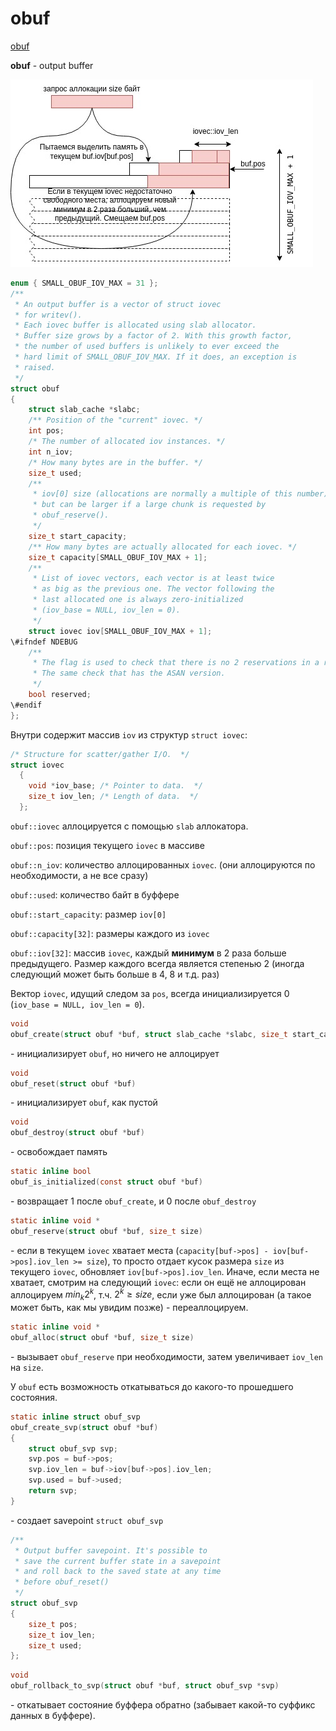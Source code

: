 # obuf

[obuf](https://github.com/tarantool/small/blob/master/include/small/obuf.h)  

**obuf** - output buffer

![obuf](images/obuf.jpg)

```C
enum { SMALL_OBUF_IOV_MAX = 31 };
/**
 * An output buffer is a vector of struct iovec
 * for writev().
 * Each iovec buffer is allocated using slab allocator.
 * Buffer size grows by a factor of 2. With this growth factor,
 * the number of used buffers is unlikely to ever exceed the
 * hard limit of SMALL_OBUF_IOV_MAX. If it does, an exception is
 * raised.
 */
struct obuf
{
	struct slab_cache *slabc;
	/** Position of the "current" iovec. */
	int pos;
	/* The number of allocated iov instances. */
	int n_iov;
	/* How many bytes are in the buffer. */
	size_t used;
	/**
	 * iov[0] size (allocations are normally a multiple of this number),
	 * but can be larger if a large chunk is requested by
	 * obuf_reserve().
	 */
	size_t start_capacity;
	/** How many bytes are actually allocated for each iovec. */
	size_t capacity[SMALL_OBUF_IOV_MAX + 1];
	/**
	 * List of iovec vectors, each vector is at least twice
	 * as big as the previous one. The vector following the
	 * last allocated one is always zero-initialized
	 * (iov_base = NULL, iov_len = 0).
	 */
	struct iovec iov[SMALL_OBUF_IOV_MAX + 1];
\#ifndef NDEBUG
	/**
	 * The flag is used to check that there is no 2 reservations in a row.
	 * The same check that has the ASAN version.
	 */
	bool reserved;
\#endif
};
```

Внутри содержит массив `iov` из структур `struct iovec`:

```C
/* Structure for scatter/gather I/O.  */
struct iovec
  {
    void *iov_base;	/* Pointer to data.  */
    size_t iov_len;	/* Length of data.  */
  };
```

`obuf::iovec` аллоцируется с помощью `slab` аллокатора.

`obuf::pos`: позиция текущего `iovec` в массиве  
  
`obuf::n_iov`: количество аллоцированных `iovec`. (они аллоцируются по необходимости, а не все сразу)

`obuf::used`: количество байт в буффере

`obuf::start_capacity`: размер `iov[0]`

`obuf::capacity[32]`: размеры каждого из `iovec`

`obuf::iov[32]`: массив `iovec`, каждый **минимум** в 2 раза больше предыдущего. Размер каждого всегда является степенью 2 (иногда следующий может быть больше в 4, 8 и т.д. раз)

Вектор `iovec`, идущий следом за `pos`, всегда инициализируется 0 (`iov_base = NULL, iov_len = 0`).

```c
void
obuf_create(struct obuf *buf, struct slab_cache *slabc, size_t start_capacity)
```
\- инициализирует `obuf`, но ничего не аллоцирует

```c
void
obuf_reset(struct obuf *buf)
```
\- инициализирует `obuf`, как пустой

```c
void
obuf_destroy(struct obuf *buf)
```
\- освобождает память  
  
```c
static inline bool
obuf_is_initialized(const struct obuf *buf)
```
\- возвращает 1 после `obuf_create`, и 0 после `obuf_destroy`

```c
static inline void *
obuf_reserve(struct obuf *buf, size_t size)
```
\- если в текущем `iovec` хватает места (`capacity[buf->pos] - iov[buf->pos].iov_len >= size`), то просто отдает кусок размера `size` из текущего `iovec`, обновляет `iov[buf->pos].iov_len`. Иначе, если места не хватает, смотрим на следующий `iovec`: если он ещё не аллоцирован аллоцируем $min_k 2^k$﻿, т.ч. $2^k \geq size$﻿, если уже был аллоцирован (а такое может быть, как мы увидим позже) - переаллоцируем.

```c
static inline void *
obuf_alloc(struct obuf *buf, size_t size)
```
\- вызывает `obuf_reserve` при необходимости, затем увеличивает `iov_len` на `size`.

У `obuf` есть возможность откатываться до какого-то прошедшего состояния.

```c
static inline struct obuf_svp
obuf_create_svp(struct obuf *buf)
{
	struct obuf_svp svp;
	svp.pos = buf->pos;
	svp.iov_len = buf->iov[buf->pos].iov_len;
	svp.used = buf->used;
	return svp;
}
```
\- создает savepoint `struct obuf_svp`

```C
/**
 * Output buffer savepoint. It's possible to
 * save the current buffer state in a savepoint
 * and roll back to the saved state at any time
 * before obuf_reset()
 */
struct obuf_svp
{
	size_t pos;
	size_t iov_len;
	size_t used;
};
```

```c
void
obuf_rollback_to_svp(struct obuf *buf, struct obuf_svp *svp)
```
\- откатывает состояние буффера обратно (забывает какой-то суффикс данных в буффере).
